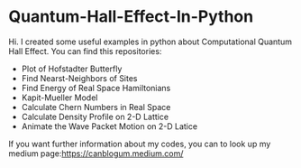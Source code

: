 # Quantum-Hall-Effect-In-Python
Hi. I created some useful examples in python about Computational Quantum Hall Effect. You can find this repositories:
- Plot of Hofstadter Butterfly
- Find Nearst-Neighbors of Sites
- Find Energy of Real Space Hamiltonians
- Kapit-Mueller Model
- Calculate Chern Numbers in Real Space
- Calculate Density Profile on 2-D Lattice
- Animate the Wave Packet Motion on 2-D Latice

If you want further information about my codes, you can to look up my medium page:https://canblogum.medium.com/

